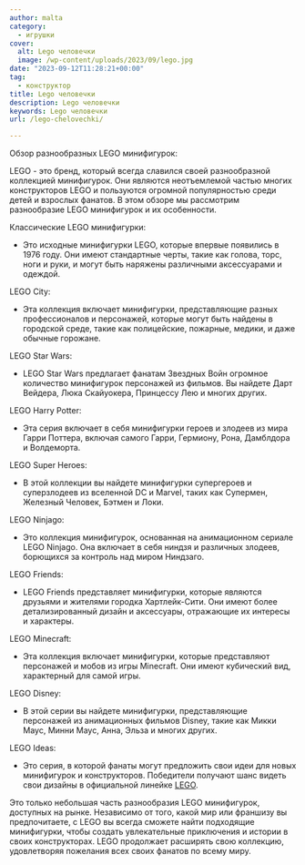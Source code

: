 ```yaml
---
author: malta
category:
  - игрушки
cover:
  alt: Lego человечки
  image: /wp-content/uploads/2023/09/lego.jpg
date: "2023-09-12T11:28:21+00:00"
tag:
  - конструктор
title: Lego человечки
description: Lego человечки
keywords: Lego человечки
url: /lego-chelovechki/

---
```

Обзор разнообразных LEGO минифигурок:

LEGO - это бренд, который всегда славился своей разнообразной коллекцией минифигурок. Они являются неотъемлемой частью многих конструкторов LEGO и пользуются огромной популярностью среди детей и взрослых фанатов. В этом обзоре мы рассмотрим разнообразие LEGO минифигурок и их особенности.

Классические LEGO минифигурки:

- Это исходные минифигурки LEGO, которые впервые появились в 1976 году. Они имеют стандартные черты, такие как голова, торс, ноги и руки, и могут быть наряжены различными аксессуарами и одеждой.

LEGO City:

- Эта коллекция включает минифигурки, представляющие разных профессионалов и персонажей, которые могут быть найдены в городской среде, такие как полицейские, пожарные, медики, и даже обычные горожане.

LEGO Star Wars:

- LEGO Star Wars предлагает фанатам Звездных Войн огромное количество минифигурок персонажей из фильмов. Вы найдете Дарт Вейдера, Люка Скайуокера, Принцессу Лею и многих других.

LEGO Harry Potter:

- Эта серия включает в себя минифигурки героев и злодеев из мира Гарри Поттера, включая самого Гарри, Гермиону, Рона, Дамблдора и Волдеморта.

LEGO Super Heroes:

- В этой коллекции вы найдете минифигурки супергероев и суперзлодеев из вселенной DC и Marvel, таких как Супермен, Железный Человек, Бэтмен и Локи.

LEGO Ninjago:

- Это коллекция минифигурок, основанная на анимационном сериале LEGO Ninjago. Она включает в себя ниндзя и различных злодеев, борющихся за контроль над миром Ниндзаго.

LEGO Friends:

- LEGO Friends представляет минифигурки, которые являются друзьями и жителями городка Хартлейк-Сити. Они имеют более детализированный дизайн и аксессуары, отражающие их интересы и характеры.

LEGO Minecraft:

- Эта коллекция включает минифигурки, которые представляют персонажей и мобов из игры Minecraft. Они имеют кубический вид, характерный для самой игры.

LEGO Disney:

- В этой серии вы найдете минифигурки, представляющие персонажей из анимационных фильмов Disney, такие как Микки Маус, Минни Маус, Анна, Эльза и многих других.

LEGO Ideas:

- Это серия, в которой фанаты могут предложить свои идеи для новых минифигурок и конструкторов. Победители получают шанс видеть свои дизайны в официальной линейке [LEGO](https://www.adora.ru/igrushki-lego/).

Это только небольшая часть разнообразия LEGO минифигурок, доступных на рынке. Независимо от того, какой мир или франшизу вы предпочитаете, с LEGO вы всегда сможете найти подходящие минифигурки, чтобы создать увлекательные приключения и истории в своих конструкторах. LEGO продолжает расширять свою коллекцию, удовлетворяя пожелания всех своих фанатов по всему миру.

